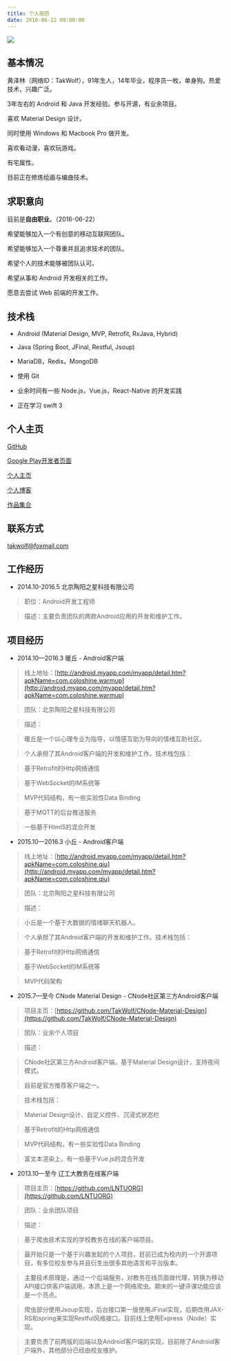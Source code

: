 ```yaml
---
title: 个人简历
date: 2016-06-22 00:00:00
---
```

![](/img/avatar_real.png)

## 基本情况 ##

黄泽林（网络ID：TakWolf），91年生人，14年毕业，程序员一枚，单身狗。热爱技术，兴趣广泛。

3年左右的 Android 和 Java 开发经验。参与开源，有业余项目。

喜欢 Material Design 设计。

同时使用 Windows 和 Macbook Pro 做开发。

喜欢看动漫，喜欢玩游戏。

有宅属性。

目前正在修炼绘画与编曲技术。

## 求职意向 ##

目前是**自由职业**。（2016-06-22）

希望能够加入一个有创意的移动互联网团队。

希望能够加入一个尊重并且追求技术的团队。

希望个人的技术能够被团队认可。

希望从事和 Android 开发相关的工作。

愿意去尝试 Web 前端的开发工作。

## 技术栈 ##

- Android (Material Design, MVP, Retrofit, RxJava, Hybrid)

- Java (Spring Boot, JFinal, Restful, Jsoup)

- MariaDB，Redis，MongoDB

- 使用 Git

- 业余时间有一些 Node.js，Vue.js，React-Native 的开发实践

- 正在学习 swift 3

## 个人主页 ##

[GitHub](https://github.com/TakWolf)

[Google Play开发者页面](https://play.google.com/store/apps/dev?id=8404221645429241118)

[个人主页](https://www.takwolf.com)

[个人博客](https://blog.takwolf.com)

[作品集合](https://play.takwolf.com)

## 联系方式 ##

[takwolf@foxmail.com](mailto:takwolf@foxmail.com)

## 工作经历 ##

- 2014.10-2016.5 北京陶阳之星科技有限公司

> 职位：Android开发工程师

> 描述：主要负责团队的两款Android应用的开发和维护工作。

## 项目经历 ##

- 2014.10—2016.3 暖丘 - Android客户端

> 线上地址：[http://android.myapp.com/myapp/detail.htm?apkName=com.coloshine.warmup](http://android.myapp.com/myapp/detail.htm?apkName=com.coloshine.warmup)

> 团队：北京陶阳之星科技有限公司

> 描述：

> 暖丘是一个以心理专业为指导，以情感互助为导向的情绪互助社区。

> 个人承担了其Android客户端的开发和维护工作。技术栈包括：

> 基于Retrofit的Http网络通信

> 基于WebSocket的IM系统等

> MVP代码结构，有一些实验性Data Binding

> 基于MQTT的后台推送服务

> 一些基于Html5的混合开发

- 2015.10—2016.3 小丘 - Android客户端

> 线上地址：[http://android.myapp.com/myapp/detail.htm?apkName=com.coloshine.qiu](http://android.myapp.com/myapp/detail.htm?apkName=com.coloshine.qiu)

> 团队：北京陶阳之星科技有限公司

> 描述：

> 小丘是一个基于大数据的情绪聊天机器人。

> 个人承担了其Android客户端的开发和维护工作。技术栈包括：

> 基于Retrofit的Http网络通信

> 基于WebSocket的IM系统等

> MVP代码架构

- 2015.7—至今 CNode Material Design - CNode社区第三方Android客户端

> 项目主页：[https://github.com/TakWolf/CNode-Material-Design](https://github.com/TakWolf/CNode-Material-Design)

> 团队：业余个人项目

> 描述：

> CNode社区第三方Android客户端，基于Material Design设计，支持夜间模式。

> 目前是官方推荐客户端之一。

> 技术栈包括：

> Material Design设计、自定义控件、沉浸式状态栏

> 基于Retrofit的Http网络通信

> MVP代码结构，有一些实验性Data Binding

> 富文本渲染上，有一些基于Vue.js的混合开发

- 2013.10—至今 辽工大教务在线客户端

> 项目主页：[https://github.com/LNTUORG](https://github.com/LNTUORG)

> 团队：业余团队项目

> 描述：

> 基于爬虫技术实现的学校教务在线的客户端项目。

> 最开始只是一个基于兴趣发起的个人项目，目前已成为校内的一个开源项目，有多位校友参与并且衍生出很多其他语言和平台版本。

> 主要技术原理是，通过一个后端服务，对教务在线页面做代理，转换为移动API接口供客户端调用，本质上是一个网络爬虫。期末的一键评课功能应该是一个亮点。

> 爬虫部分使用Jsoup实现，后台接口第一版使用JFinal实现，后期改用JAX-RS和spring来实现Restful风格接口。目前线上使用Express（Node）实现。

> 主要负责了前两版的后端以及Android客户端的实现，目前除了Android客户端外，其他部分已经由校友维护。
